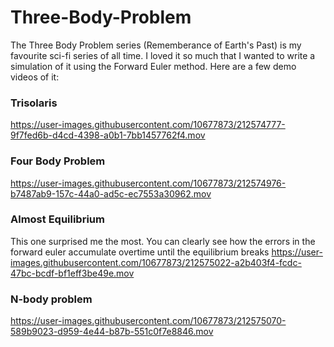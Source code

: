 # Three-Body-Problem

The Three Body Problem series (Rememberance of Earth's Past) is my favourite sci-fi series of all time. I loved it so much that I wanted to write a simulation of it using the Forward Euler method. Here are a few demo videos of it:

### Trisolaris
https://user-images.githubusercontent.com/10677873/212574777-9f7fed6b-d4cd-4398-a0b1-7bb1457762f4.mov


### Four Body Problem
https://user-images.githubusercontent.com/10677873/212574976-b7487ab9-157c-44a0-ad5c-ec7553a30962.mov


### Almost Equilibrium
This one surprised me the most. You can clearly see how the errors in the forward euler accumulate overtime until the equilibrium breaks
https://user-images.githubusercontent.com/10677873/212575022-a2b403f4-fcdc-47bc-bcdf-bf1eff3be49e.mov

### N-body problem
https://user-images.githubusercontent.com/10677873/212575070-589b9023-d959-4e44-b87b-551c0f7e8846.mov

